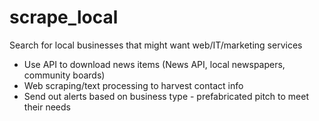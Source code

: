 # scrape_local
Search for local businesses that might want web/IT/marketing services

- Use API to download news items (News API, local newspapers, community boards)
- Web scraping/text processing to harvest contact info
- Send out alerts based on business type - prefabricated pitch to meet their needs
